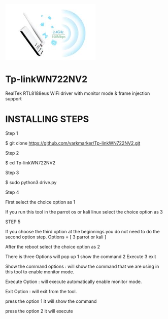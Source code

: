 ![github-small](https://github.com/varkmarker/Tp-linkWN722NV2/blob/v5.3.9/image/image.jpg)
# Tp-linkWN722NV2
RealTek RTL8188eus WiFi driver with monitor mode &amp; frame injection support

# INSTALLING STEPS

Step 1

 $ git clone https://github.com/varkmarker/Tp-linkWN722NV2.git

Step 2

 $ cd Tp-linkWN722NV2

Step 3

$ sudo python3 drive.py

Step 4
 
 First select the choice option as 1

 If you run this tool in the parrot os or kali linux select the choice option as 3

STEP 5
  
  If you choose the third option at the beginnings.you do not need to do  the second option step. Options = [ 3 parrot or kali ]
  
  
  After the reboot select the choice option as 2 

  There is three Options will pop up 
  1 show the command
  2 Execute
  3 exit

  Show the command  options :  will show the command that  we are using in this tool to enable monitor mode.

  
  Execute Option : will execute automatically enable monitor mode.

  
  Exit Option : will exit from the tool.

  press the option   1 it will show the command

  press the option  2  it will execute
  

 
